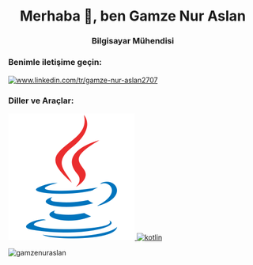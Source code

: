 <h1 align="center">Merhaba 👋, ben Gamze Nur Aslan</h1>
<h3 align="center">Bilgisayar Mühendisi</h3>

<h3 align="left">Benimle iletişime geçin:</h3>
<p align="left">
<a href="https://linkedin.com/tr/www.linkedin.com/tr/gamze-nur-aslan2707" target="blank"><img align="center" src="https://raw.githubusercontent.com/rahuldkjain/github-profile-readme-generator/master/src/images/icons/Social/linked-in-alt.svg" alt="www.linkedin.com/tr/gamze-nur-aslan2707" height="30" width="40" /></a>
</p>

<h3 align="left">Diller ve Araçlar:</h3>
<p hizala="sol"> <a href="https://www.java.com" target="_blank" rel="noreferrer"> <img src="https://raw.githubusercontent.com/devicons/devicon/master/icons/java/java-original.svg" alt="java" genişlik="40" yükseklik="40"/> </a> <a href="https://kotlinlang.org" target="_blank" rel="noreferrer"> <img src="https://www.vectorlogo.zone/logos/kotlinlang/kotlinlang-icon.svg" alt="kotlin" genişlik="40" yükseklik="40"/> </a> </p>

<p><img hizala="orta" src="https://github-readme-stats.vercel.app/api/top-langs?username=gamzenuraslan&show_icons=true&locale=tr&layout=compact" alt="gamzenuraslan" /></p>
